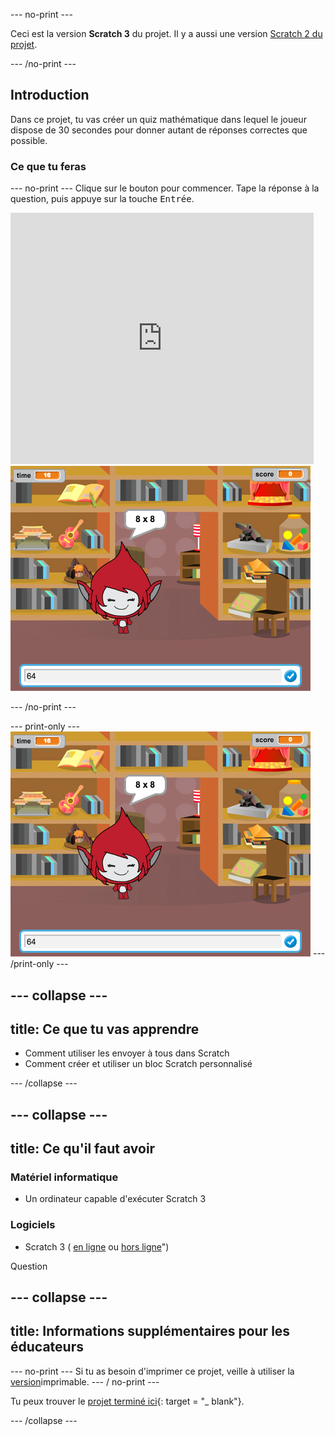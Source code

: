 \--- no-print \---

Ceci est la version **Scratch 3** du projet. Il y a aussi une version [Scratch 2 du projet](https://projects.raspberrypi.org/en/projects/brain-game-scratch2).

\--- /no-print \---

## Introduction

Dans ce projet, tu vas créer un quiz mathématique dans lequel le joueur dispose de 30 secondes pour donner autant de réponses correctes que possible.

### Ce que tu feras

\--- no-print \--- Clique sur le bouton pour commencer. Tape la réponse à la question, puis appuye sur la touche <kbd>Entrée</kbd>.

<div class="scratch-preview">
  <iframe allowtransparency="true" width="485" height="402" src="https://scratch.mit.edu/projects/embed/250234955/?autostart=false" frameborder="0" scrolling="no"></iframe>
  <img src="images/brain-final.png">
</div>

\--- /no-print \---

\--- print-only \--- ![Brain Game](images/brain-final.png) \--- /print-only \---

## \--- collapse \---

## title: Ce que tu vas apprendre

+ Comment utiliser les envoyer à tous dans Scratch
+ Comment créer et utiliser un bloc Scratch personnalisé

\--- /collapse \---

## \--- collapse \---

## title: Ce qu'il faut avoir

### Matériel informatique

+ Un ordinateur capable d'exécuter Scratch 3

### Logiciels

+ Scratch 3 ( [en ligne](http://rpf.io/scratchon) ou [hors ligne](http://rpf.io/scratchoff)")

Question

## \--- collapse \---

## title: Informations supplémentaires pour les éducateurs

\--- no-print \--- Si tu as besoin d'imprimer ce projet, veille à utiliser la [version](https://projects.raspberrypi.org/en/projects/brain-game/print)imprimable. \--- / no-print \---

Tu peux trouver le [projet terminé ici](http://rpf.io/p/en/brain-game-get){: target = "_ blank"}.

\--- /collapse \---